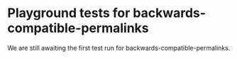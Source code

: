 # Playground tests for backwards-compatible-permalinks
We are still awaiting the first test run for backwards-compatible-permalinks.
